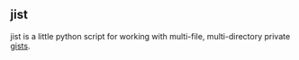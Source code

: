 ## jist

jist is a little python script for working with multi-file, multi-directory
private [gists](https://gist.github.com).
